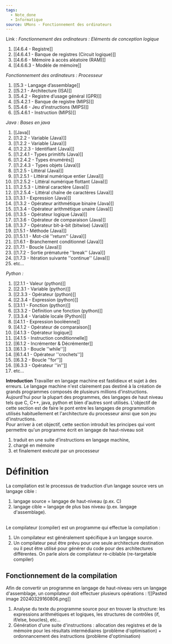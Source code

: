 ```yaml
---
tags:
  - Note_done
  - Informatique
source: UMons - Fonctionnement des ordinateurs
---
```


Link :
_Fonctionnement des ordinateurs : Eléments de conception logique_
1. [[4.6.4 - Registre]]
2. [[4.6.4.1 - Banque de registres (Circuit logique)]]
3. [[4.6.6 - Mémoire à accès aléatoire (RAM)]]
4. [[4.6.6.3 - Modèle de mémoire]]

_Fonctionnement des ordinateurs : Processeur_
1. [[5.3 - Langage d’assemblage]]
2. [[5.2.1 - Architecture (ISA)]]
3. [[5.4.2 - Registre d’usage général (GPR)]]
4. [[5.4.2.1 - Banque de registre (MIPS)]]
5. [[5.4.6 - Jeu d’instructions (MIPS)]]
6. [[5.4.6.1 - Instruction (MIPS)]]

_Java : Bases en java_
1. [[Java]]
2. [[1.2.2 - Variable (Java)]]
3. [[1.2.2 - Variable (Java)]]
4. [[1.2.2.3 - Identifiant (Java)]]
5. [[1.2.4.1 - Types primitifs (Java)]]
6. [[1.2.4.2 - Types énumérés]]
7. [[1.2.4.3 - Types objets (Java)]]
8. [[1.2.5 - Littéral (Java)]]
9. [[1.2.5.1 - Littéral numérique entier (Java)]]
10. [[1.2.5.2 - Littéral numérique flottant (Java)]]
11. [[1.2.5.3 - Littéral caractère (Java)]]
12. [[1.2.5.4 - Littéral chaîne de caractères (Java)]]
13. [[1.3.1 - Expression (Java)]]
14. [[1.3.2 - Opérateur arithmétique binaire (Java)]]
15. [[1.3.4 - Opérateur arithmétique unaire (Java)]]
16. [[1.3.5 - Opérateur logique (Java)]]
17. [[1.3.6 - Opérateur de comparaison (Java)]]
18. [[1.3.7 - Opérateur bit-à-bit (bitwise) (Java)]]
19. [[1.5.1 - Méthode (Java)]]
20. [[1.5.1.1 - Mot-clé ''return'' (Java)]]
21. [[1.6.1 - Branchement conditionnel (Java)]]
22. [[1.7.1 - Boucle (Java)]]
23. [[1.7.2 - Sortie prématurée ''break'' (Java)]]
24. [[1.7.3 - Itération suivante ''continue'' (Java)]]
25. etc...

_Python :_
1. [[2.1.1 - Valeur (python)]]
2. [[2.3.1 - Variable (python)]]
3. [[2.3.3 - Opérateur (python)]]
4. [[2.3.4 - Expression (python)]]
5. [[3.1.1 - Fonction (python)]]
6. [[3.3.2 - Définition une fonction (python)]]
7. [[3.3.4 - Variable locale (Python)]]
8. [[4.1.1 - Expression booléenne]]
9. [[4.1.2 - Opérateur de comparaison]]
10. [[4.1.3 - Opérateur logique]]
11. [[4.1.5 - Instruction conditionnelle]]
12. [[6.1.2 - Incrémenter & Décrémenter]]
13. [[6.1.3 - Boucle ''while'']]
14. [[6.1.4.1 - Opérateur ''crochets'']]
15. [[6.3.2 - Boucle ''for'']]
16. [[6.3.3 - Opérateur ''in'']]
17. etc...

**Introduction**
Travailler en langage machine est fastidieux et sujet à des erreurs. Le langage machine n'est clairement pas destiné à la création de grands programmes composés de plusieurs millions d'instructions. 
\
Aujourd'hui pour la plupart des programmes, des langages de haut niveau tels que C, C++, java, python et bien d'autres sont utilisés. L'objectif de cette section est de faire le pont entre les langages de programmation utilisés habituellement et l'architecture du processeur ainsi que son jeu d'instructions. 
\
Pour arriver à cet objectif, cette section introduit les principes qui vont permettre qu'un programme écrit en langage de haut-niveau soit 
1. traduit en une suite d'instructions en langage machine, 
2. chargé en mémoire 
3. et finalement exécuté par un processeur
# Définition
La compilation est le processus de traduction d’un langage source vers un langage cible :
1. langage source = langage de haut-niveau (p.ex. C) 
2. langage cible = langage de plus bas niveau (p.ex. langage d'assemblage). 

\
Le compilateur (compiler) est un programme qui effectue la compilation :
1. Un compilateur est généralement spécifique à un langage source. 
2. Un compilateur peut être prévu pour une seule architecture destination ou il peut être utilisé pour générer du code pour des architectures différentes. On parle alors de compilateur re-ciblable (re-targetable compiler)

## Fonctionnement de la compilation
Afin de convertir un programme en langage de haut-niveau vers un langage d'assemblage, un compilateur doit effectuer plusieurs opérations : ![[Pasted image 20240329160806.png]]
1. Analyse du texte du programme source pour en trouver la structure: les expressions arithmétiques et logiques, les structures de contrôles (if, if/else, boucles), etc...
2. Génération d'une suite d'instructions : allocation des registres et de la mémoire pour les résultats intermédiaires (problème d'optimisation) + ordonnancement des instructions (problème d'optimisation)